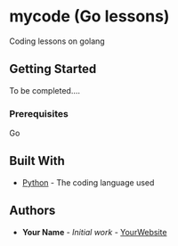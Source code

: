 # mycode (Go lessons)

Coding lessons on golang

## Getting Started

To be completed....

### Prerequisites

Go

## Built With

* [Python](https://www.python.org/) - The coding language used

## Authors

* **Your Name** - *Initial work* - [YourWebsite](https://example.com/)
